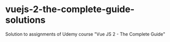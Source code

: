 # vuejs-2-the-complete-guide-solutions
Solution to assignments of Udemy course "Vue JS 2 - The Complete Guide"
